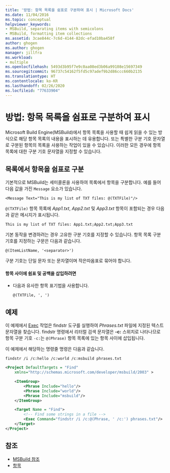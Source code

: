 ```yaml
---
title: '방법: 항목 목록을 쉼표로 구분하여 표시 | Microsoft Docs'
ms.date: 11/04/2016
ms.topic: conceptual
helpviewer_keywords:
- MSBuild, separating items with semicolons
- MSBuild, formatting item collections
ms.assetid: 3cae844c-7c6d-4144-82dc-efad10ba458f
author: ghogen
ms.author: ghogen
manager: jillfra
ms.workload:
- multiple
ms.openlocfilehash: 5493d3b95f7e9c0aa08ed3b06a99108e15697349
ms.sourcegitcommit: 96737c54162f5fd5c97adef9b2d86ccc660b2135
ms.translationtype: HT
ms.contentlocale: ko-KR
ms.lasthandoff: 02/26/2020
ms.locfileid: "77633904"
---
```

# <a name="how-to-display-an-item-list-separated-with-commas"></a>방법: 항목 목록을 쉼표로 구분하여 표시

Microsoft Build Engine(MSBuild)에서 항목 목록을 사용할 때 쉽게 읽을 수 있는 방식으로 해당 항목 목록의 내용을 표시하는 데 유용합니다. 또는 특별한 구분 기호 문자열로 구분된 항목의 목록을 사용하는 작업이 있을 수 있습니다. 이러한 모든 경우에 항목 목록에 대한 구분 기호 문자열을 지정할 수 있습니다.

## <a name="separate-items-in-a-list-with-commas"></a>목록에서 항목을 쉼표로 구분

기본적으로 MSBuild는 세미콜론을 사용하여 목록에서 항목을 구분합니다. 예를 들어 다음 값을 가진 `Message` 요소가 있습니다.

`<Message Text="This is my list of TXT files: @(TXTFile)"/>`

`@(TXTFile)` 항목 목록에 *App1.txt*, *App2.txt* 및 *App3.txt* 항목이 포함되는 경우 다음과 같은 메시지가 표시됩니다.

`This is my list of TXT files: App1.txt;App2.txt;App3.txt`

기본 동작을 변경하려는 경우 고유한 구분 기호를 지정할 수 있습니다. 항목 목록 구분 기호를 지정하는 구문은 다음과 같습니다.

`@(ItemListName, '<separator>')`

구분 기호는 단일 문자 또는 문자열이며 작은따옴표로 묶어야 합니다.

#### <a name="to-insert-a-comma-and-a-space-between-items"></a>항목 사이에 쉼표 및 공백을 삽입하려면

- 다음과 유사한 항목 표기법을 사용합니다.

    `@(TXTFile, ', ')`

## <a name="example"></a>예제

이 예제에서 [Exec](../msbuild/exec-task.md) 작업은 findstr 도구를 실행하여 *Phrases.txt* 파일에 지정된 텍스트 문자열을 찾습니다. findstr 명령에서 리터럴 검색 문자열은 **-c:** 스위치로 나타나므로 항목 구분 기호 `-c:`는 `@(Phrase)` 항목 목록에 있는 항목 사이에 삽입됩니다.

이 예제에서 해당하는 명령줄 명령은 다음과 같습니다.

`findstr /i /c:hello /c:world /c:msbuild phrases.txt`

```xml
<Project DefaultTargets = "Find"
    xmlns="http://schemas.microsoft.com/developer/msbuild/2003" >

    <ItemGroup>
        <Phrase Include="hello"/>
        <Phrase Include="world"/>
        <Phrase Include="msbuild"/>
    </ItemGroup>

    <Target Name = "Find">
        <!-- Find some strings in a file -->
        <Exec Command="findstr /i /c:@(Phrase, ' /c:') phrases.txt"/>
    </Target>
</Project>
```

## <a name="see-also"></a>참조

- [MSBuild 참조](../msbuild/msbuild-reference.md)
- [항목](../msbuild/msbuild-items.md)
